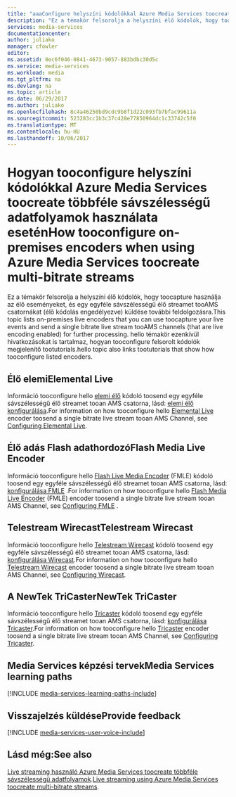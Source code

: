 ```yaml
---
title: "aaaConfigure helyszíni kódolókkal Azure Media Services toocreate többféle sávszélességű adatfolyamok használatakor |} Microsoft Docs"
description: "Ez a témakör felsorolja a helyszíni élő kódolók, hogy toocapture használja az élő eseményeket, és egy egyféle sávszélességű élő streamet tooAMS csatornákat (élő kódolás engedélyezve) küldése további feldolgozásra. hello a témakör hivatkozásokat tartalmaz, amelyek megjelenítik a hogyan tooconfigure felsorolt kódolók tootutorials."
services: media-services
documentationcenter: 
author: juliako
manager: cfowler
editor: 
ms.assetid: 0ec6f046-0841-4673-9057-883bdbc30d5c
ms.service: media-services
ms.workload: media
ms.tgt_pltfrm: na
ms.devlang: na
ms.topic: article
ms.date: 06/29/2017
ms.author: juliako
ms.openlocfilehash: 8c4a46250bd9cdc9b8f1d22c093fb7bfac99611a
ms.sourcegitcommit: 523283cc1b3c37c428e77850964dc1c33742c5f0
ms.translationtype: MT
ms.contentlocale: hu-HU
ms.lasthandoff: 10/06/2017
---
```

# <a name="how-tooconfigure-on-premises-encoders-when-using-azure-media-services-toocreate-multi-bitrate-streams"></a><span data-ttu-id="44397-104">Hogyan tooconfigure helyszíni kódolókkal Azure Media Services toocreate többféle sávszélességű adatfolyamok használata esetén</span><span class="sxs-lookup"><span data-stu-id="44397-104">How tooconfigure on-premises encoders when using Azure Media Services toocreate multi-bitrate streams</span></span>
<span data-ttu-id="44397-105">Ez a témakör felsorolja a helyszíni élő kódolók, hogy toocapture használja az élő eseményeket, és egy egyféle sávszélességű élő streamet tooAMS csatornákat (élő kódolás engedélyezve) küldése további feldolgozásra.</span><span class="sxs-lookup"><span data-stu-id="44397-105">This topic lists on-premises live encoders that you can use toocapture your live events and send a single bitrate live stream tooAMS channels (that are live encoding enabled) for further processing.</span></span> <span data-ttu-id="44397-106">hello témakör ezenkívül hivatkozásokat is tartalmaz, hogyan tooconfigure felsorolt kódolók megjelenítő tootutorials.</span><span class="sxs-lookup"><span data-stu-id="44397-106">hello topic also links tootutorials that show how tooconfigure listed encoders.</span></span>

## <a name="elemental-live"></a><span data-ttu-id="44397-107">Élő elemi</span><span class="sxs-lookup"><span data-stu-id="44397-107">Elemental Live</span></span>
<span data-ttu-id="44397-108">Információ tooconfigure hello [elemi élő](http://www.elementaltechnologies.com/products/elemental-live) kódoló toosend egy egyféle sávszélességű élő streamet tooan AMS csatorna, lásd: [elemi élő konfigurálása](media-services-configure-elemental-live-encoder.md).</span><span class="sxs-lookup"><span data-stu-id="44397-108">For information on how tooconfigure hello [Elemental Live](http://www.elementaltechnologies.com/products/elemental-live) encoder toosend a single bitrate live stream tooan AMS Channel, see [Configuring Elemental Live](media-services-configure-elemental-live-encoder.md).</span></span>

## <a name="flash-media-live-encoder"></a><span data-ttu-id="44397-109">Élő adás Flash adathordozó</span><span class="sxs-lookup"><span data-stu-id="44397-109">Flash Media Live Encoder</span></span>
<span data-ttu-id="44397-110">Információ tooconfigure hello [Flash Live Media Encoder](http://www.adobe.com/products/flash-media-encoder.html) (FMLE) kódoló toosend egy egyféle sávszélességű élő streamet tooan AMS csatorna, lásd: [konfigurálása FMLE](media-services-configure-fmle-live-encoder.md) .</span><span class="sxs-lookup"><span data-stu-id="44397-110">For information on how tooconfigure hello [Flash Media Live Encoder](http://www.adobe.com/products/flash-media-encoder.html) (FMLE) encoder toosend a single bitrate live stream tooan AMS Channel, see [Configuring FMLE](media-services-configure-fmle-live-encoder.md) .</span></span>

## <a name="telestream-wirecast"></a><span data-ttu-id="44397-111">Telestream Wirecast</span><span class="sxs-lookup"><span data-stu-id="44397-111">Telestream Wirecast</span></span>
<span data-ttu-id="44397-112">Információ tooconfigure hello [Telestream Wirecast](http://www.telestream.net/wirecast/overview.htm) kódoló toosend egy egyféle sávszélességű élő streamet tooan AMS csatorna, lásd: [konfigurálása Wirecast](media-services-configure-wirecast-live-encoder.md).</span><span class="sxs-lookup"><span data-stu-id="44397-112">For information on how tooconfigure hello [Telestream Wirecast](http://www.telestream.net/wirecast/overview.htm) encoder toosend a single bitrate live stream tooan AMS Channel, see [Configuring Wirecast](media-services-configure-wirecast-live-encoder.md).</span></span>

## <a name="newtek-tricaster"></a><span data-ttu-id="44397-113">A NewTek TriCaster</span><span class="sxs-lookup"><span data-stu-id="44397-113">NewTek TriCaster</span></span>
<span data-ttu-id="44397-114">Információ tooconfigure hello [Tricaster](http://newtek.com/products/tricaster-40.html) kódoló toosend egy egyféle sávszélességű élő streamet tooan AMS csatorna, lásd: [konfigurálása Tricaster](media-services-configure-tricaster-live-encoder.md).</span><span class="sxs-lookup"><span data-stu-id="44397-114">For information on how tooconfigure hello [Tricaster](http://newtek.com/products/tricaster-40.html) encoder toosend a single bitrate live stream tooan AMS Channel, see [Configuring Tricaster](media-services-configure-tricaster-live-encoder.md).</span></span>

## <a name="media-services-learning-paths"></a><span data-ttu-id="44397-115">Media Services képzési tervek</span><span class="sxs-lookup"><span data-stu-id="44397-115">Media Services learning paths</span></span>
[!INCLUDE [media-services-learning-paths-include](../../includes/media-services-learning-paths-include.md)]

## <a name="provide-feedback"></a><span data-ttu-id="44397-116">Visszajelzés küldése</span><span class="sxs-lookup"><span data-stu-id="44397-116">Provide feedback</span></span>
[!INCLUDE [media-services-user-voice-include](../../includes/media-services-user-voice-include.md)]

## <a name="see-also"></a><span data-ttu-id="44397-117">Lásd még:</span><span class="sxs-lookup"><span data-stu-id="44397-117">See also</span></span>
<span data-ttu-id="44397-118">[Live streaming használó Azure Media Services toocreate többféle sávszélességű adatfolyamok](media-services-manage-live-encoder-enabled-channels.md).</span><span class="sxs-lookup"><span data-stu-id="44397-118">[Live streaming using Azure Media Services toocreate multi-bitrate streams](media-services-manage-live-encoder-enabled-channels.md).</span></span>

